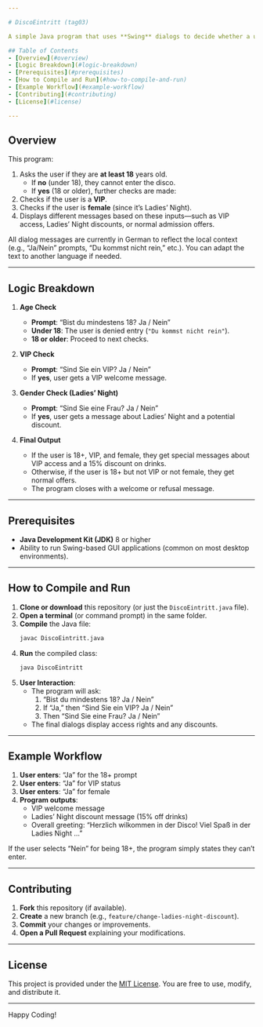 ```yaml
---

# DiscoEintritt (tag03)

A simple Java program that uses **Swing** dialogs to decide whether a user can enter a disco (nightclub). It also checks for VIP status, Ladies’ Night discounts, and more.

## Table of Contents
- [Overview](#overview)
- [Logic Breakdown](#logic-breakdown)
- [Prerequisites](#prerequisites)
- [How to Compile and Run](#how-to-compile-and-run)
- [Example Workflow](#example-workflow)
- [Contributing](#contributing)
- [License](#license)

---
```


## Overview
This program:
1. Asks the user if they are **at least 18** years old.  
   - If **no** (under 18), they cannot enter the disco.  
   - If **yes** (18 or older), further checks are made:
2. Checks if the user is a **VIP**.
3. Checks if the user is **female** (since it’s Ladies’ Night).  
4. Displays different messages based on these inputs—such as VIP access, Ladies’ Night discounts, or normal admission offers.

All dialog messages are currently in German to reflect the local context (e.g., “Ja/Nein” prompts, “Du kommst nicht rein,” etc.). You can adapt the text to another language if needed.

---

## Logic Breakdown

1. **Age Check**  
   - **Prompt**: “Bist du mindestens 18? Ja / Nein”  
   - **Under 18**: The user is denied entry (`"Du kommst nicht rein"`).  
   - **18 or older**: Proceed to next checks.

2. **VIP Check**  
   - **Prompt**: “Sind Sie ein VIP? Ja / Nein”  
   - If **yes**, user gets a VIP welcome message.

3. **Gender Check (Ladies’ Night)**  
   - **Prompt**: “Sind Sie eine Frau? Ja / Nein”  
   - If **yes**, user gets a message about Ladies’ Night and a potential discount.

4. **Final Output**  
   - If the user is 18+, VIP, and female, they get special messages about VIP access and a 15% discount on drinks.  
   - Otherwise, if the user is 18+ but not VIP or not female, they get normal offers.  
   - The program closes with a welcome or refusal message.

---

## Prerequisites
- **Java Development Kit (JDK)** 8 or higher  
- Ability to run Swing-based GUI applications (common on most desktop environments).

---

## How to Compile and Run
1. **Clone or download** this repository (or just the `DiscoEintritt.java` file).
2. **Open a terminal** (or command prompt) in the same folder.
3. **Compile** the Java file:
   ```bash
   javac DiscoEintritt.java
   ```
4. **Run** the compiled class:
   ```bash
   java DiscoEintritt
   ```
5. **User Interaction**:
   - The program will ask:
     1. “Bist du mindestens 18? Ja / Nein”  
     2. If “Ja,” then “Sind Sie ein VIP? Ja / Nein”  
     3. Then “Sind Sie eine Frau? Ja / Nein”  
   - The final dialogs display access rights and any discounts.

---

## Example Workflow
1. **User enters**: “Ja” for the 18+ prompt  
2. **User enters**: “Ja” for VIP status  
3. **User enters**: “Ja” for female  
4. **Program outputs**:
   - VIP welcome message  
   - Ladies’ Night discount message (15% off drinks)  
   - Overall greeting: “Herzlich wilkommen in der Disco! Viel Spaß in der Ladies Night ...” 

If the user selects “Nein” for being 18+, the program simply states they can’t enter.

---

## Contributing
1. **Fork** this repository (if available).  
2. **Create** a new branch (e.g., `feature/change-ladies-night-discount`).  
3. **Commit** your changes or improvements.  
4. **Open a Pull Request** explaining your modifications.

---

## License
This project is provided under the [MIT License](LICENSE). You are free to use, modify, and distribute it.

---

Happy Coding!
